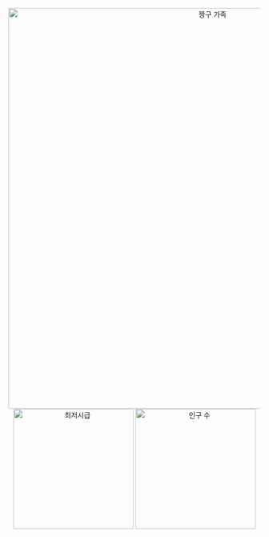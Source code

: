 
<p align="center">
  <img src="https://github.com/user-attachments/assets/b0804866-970a-4c9a-a349-aaf320a9e98d" width="800" alt="짱구 가족" />
  <img src="https://github.com/user-attachments/assets/f3767c56-043a-4f92-ba15-953210e57478" height="240" alt="최저시급" />
  <img src="https://github.com/skwnddp/skwnddp/assets/119595705/e5175c1d-6e32-4484-a942-d03c12f6ef7c" height="240" alt="인구 수"/>
</p>
